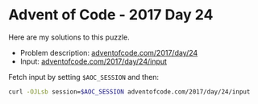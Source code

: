 # Advent of Code - 2017 Day 24
Here are my solutions to this puzzle.

* Problem description: [adventofcode.com/2017/day/24](https://adventofcode.com/2017/day/24)
* Input: [adventofcode.com/2017/day/24/input](https://adventofcode.com/2017/day/24/input)

Fetch input by setting `$AOC_SESSION` and then:
```bash
curl -OJLsb session=$AOC_SESSION adventofcode.com/2017/day/24/input
```
